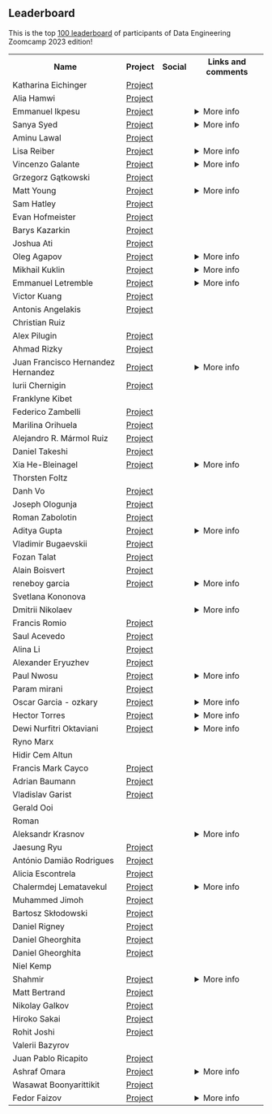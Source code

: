 ## Leaderboard 

This is the top [100 leaderboard](https://docs.google.com/spreadsheets/d/e/2PACX-1vTbL00GcdQp0bJt9wf1ROltMq7s3qyxl-NYF7Pvk79Jfxgwfn9dNWmPD_yJHTDq_Wzvps8EIr6cOKWm/pubhtml)
of participants of Data Engineering Zoomcamp 2023 edition!

<table>
<tr>
  <th>Name</th>
  <th>Project</th>
  <th>Social</th>
  <th>Links and comments</th>
</tr>
<tr>
<td>Katharina Eichinger</td>
<td><a href="https://github.com/PandaKata/dezoomcamp-project">Project</a></td>
<td> <a href="https://www.linkedin.com/in/katharina-eichinger/"><img src="https://user-images.githubusercontent.com/875246/192300614-2ce22ed5-bbc4-4684-8098-d8128d71aac5.png" height="16em" /></a> <a href="https://github.com/PandaKata"><img src="https://user-images.githubusercontent.com/875246/192300611-a606521b-cb76-4090-be8e-7cc21752b996.png" height="16em" /></a></td>
<td></td>
</tr>
<tr>
<td>Alia Hamwi</td>
<td><a href="https://github.com/AliaHa3/data-engineering-zoomcamp-project">Project</a></td>
<td> <a href="https://www.linkedin.com/in/alia-hamwi/"><img src="https://user-images.githubusercontent.com/875246/192300614-2ce22ed5-bbc4-4684-8098-d8128d71aac5.png" height="16em" /></a> <a href="https://github.com/AliaHa3"><img src="https://user-images.githubusercontent.com/875246/192300611-a606521b-cb76-4090-be8e-7cc21752b996.png" height="16em" /></a></td>
<td></td>
</tr>
<tr>
<td>Emmanuel Ikpesu</td>
<td><a href="https://github.com/uchiharon/DataTalksClub_de-zoomcamp_CapStone_Project">Project</a></td>
<td> <a href="https://www.linkedin.com/in/emmanuel-ikpesu-393708132/"><img src="https://user-images.githubusercontent.com/875246/192300614-2ce22ed5-bbc4-4684-8098-d8128d71aac5.png" height="16em" /></a> <a href="https://github.com/uchiharon"><img src="https://user-images.githubusercontent.com/875246/192300611-a606521b-cb76-4090-be8e-7cc21752b996.png" height="16em" /></a></td>
<td><details>
<summary>More info</summary>


Links:

<ul>
<li><a href="https://medium.com/@emmanarutops2/automating-data-pipelines-using-prefect-block-98d9b16f16bc">Automating Data Pipelines Using Prefect Block</a></li>
</ul></details></td>
</tr>
<tr>
<td>Sanya Syed</td>
<td><a href="https://github.com/sanyassyed/sf_eviction">Project</a></td>
<td> <a href="http://linkedin.com/in/sanyasy"><img src="https://user-images.githubusercontent.com/875246/192300614-2ce22ed5-bbc4-4684-8098-d8128d71aac5.png" height="16em" /></a> <a href="https://github.com/sanyassyed"><img src="https://user-images.githubusercontent.com/875246/192300611-a606521b-cb76-4090-be8e-7cc21752b996.png" height="16em" /></a></td>
<td><details>
<summary>More info</summary>


Links:

<ul>
<li><a href="https://resume.creddle.io/resume/1so01cu6gx7">My Resume</a></li>
</ul>

> I am excited about the prospect of securing a challenging role as a Data Engineer, where I can utilise my skills and expertise to contribute meaningfully to an organisation's data-driven initiatives. </details></td>
</tr>
<tr>
<td>Aminu Lawal</td>
<td><a href="https://github.com/zabull1/cycling_DE_project">Project</a></td>
<td> <a href="https://www.linkedin.com/in/aminu-lawal-600920100/"><img src="https://user-images.githubusercontent.com/875246/192300614-2ce22ed5-bbc4-4684-8098-d8128d71aac5.png" height="16em" /></a> <a href="https://github.com/zabull1"><img src="https://user-images.githubusercontent.com/875246/192300611-a606521b-cb76-4090-be8e-7cc21752b996.png" height="16em" /></a></td>
<td></td>
</tr>
<tr>
<td>Lisa Reiber</td>
<td><a href="https://github.com/lisallreiber/biketheft_berlin">Project</a></td>
<td> <a href="https://www.linkedin.com/in/lisareiber/"><img src="https://user-images.githubusercontent.com/875246/192300614-2ce22ed5-bbc4-4684-8098-d8128d71aac5.png" height="16em" /></a> <a href="https://github.com/lisallreiber"><img src="https://user-images.githubusercontent.com/875246/192300611-a606521b-cb76-4090-be8e-7cc21752b996.png" height="16em" /></a></td>
<td><details>
<summary>More info</summary>


Links:

<ul>
<li><a href="https://lookerstudio.google.com/u/2/reporting/8a06d083-e46f-403a-bcb0-d3ff23434e24/page/p_nmv21l7w4c">Project Dashboard</a></li>
</ul>

> always happy to connect with other data enthusiasts over topics like low-budget data engineering solutions for non-profits or AI solutions for non-profits</details></td>
</tr>
<tr>
<td>Vincenzo Galante</td>
<td><a href="https://lookerstudio.google.com/u/0/reporting/ebdf68e1-27f7-435b-8add-a4018681f801/page/BkBJD">Project</a></td>
<td> <a href="https://www.linkedin.com/in/galantevincenzo/"><img src="https://user-images.githubusercontent.com/875246/192300614-2ce22ed5-bbc4-4684-8098-d8128d71aac5.png" height="16em" /></a> <a href="https://github.com/VincenzoGalante"><img src="https://user-images.githubusercontent.com/875246/192300611-a606521b-cb76-4090-be8e-7cc21752b996.png" height="16em" /></a></td>
<td><details>
<summary>More info</summary>



> Thank you for having this course!</details></td>
</tr>
<tr>
<td>Grzegorz Gątkowski </td>
<td><a href="https://github.com/GrzegorzGatkowski/Air_Pollution_Pipeline">Project</a></td>
<td> <a href="https://www.linkedin.com/in/grzegorz-g%C4%85tkowski-811727125/"><img src="https://user-images.githubusercontent.com/875246/192300614-2ce22ed5-bbc4-4684-8098-d8128d71aac5.png" height="16em" /></a> <a href="https://github.com/GrzegorzGatkowski"><img src="https://user-images.githubusercontent.com/875246/192300611-a606521b-cb76-4090-be8e-7cc21752b996.png" height="16em" /></a></td>
<td></td>
</tr>
<tr>
<td>Matt Young</td>
<td><a href="https://github.com/directdetour/BeerReviewsDataPipeline">Project</a></td>
<td> <a href="https://www.linkedin.com/in/matt-young-11377720/"><img src="https://user-images.githubusercontent.com/875246/192300614-2ce22ed5-bbc4-4684-8098-d8128d71aac5.png" height="16em" /></a> <a href="https://github.com/directdetour"><img src="https://user-images.githubusercontent.com/875246/192300611-a606521b-cb76-4090-be8e-7cc21752b996.png" height="16em" /></a></td>
<td><details>
<summary>More info</summary>


Links:

<ul>
<li><a href="https://twitter.com/ymatty">Twitter</a></li>
</ul>

> Experienced Developer | Cloud & Data Enthusiast | Open to Cloud & Data Engineering Roles 🌩️
➜ C#, SQL, JavaScript, Python | BI, Data Analytics | AWS, Azure, GCP

Passionate about data pipelines, storage, and processing. Excited to implement advanced cloud solutions and enable data-driven insights. Seeking Data Engineering opportunities to leverage my extensive SQL/Data Analytics experience and to transition into the world of cloud-based data solutions. Let's connect and collaborate on innovative data projects! #DataEngineering #CloudTechnology</details></td>
</tr>
<tr>
<td>Sam Hatley</td>
<td><a href="https://github.com/sam-hatley/real-estate-data">Project</a></td>
<td> <a href="https://www.linkedin.com/in/samhatley/"><img src="https://user-images.githubusercontent.com/875246/192300614-2ce22ed5-bbc4-4684-8098-d8128d71aac5.png" height="16em" /></a> <a href="https://github.com/sam-hatley"><img src="https://user-images.githubusercontent.com/875246/192300611-a606521b-cb76-4090-be8e-7cc21752b996.png" height="16em" /></a></td>
<td></td>
</tr>
<tr>
<td>Evan Hofmeister</td>
<td><a href="https://github.com/EvanHofmeister/Housing-Wealth-Pipeline">Project</a></td>
<td> <a href="https://www.linkedin.com/in/evanhofmeister/"><img src="https://user-images.githubusercontent.com/875246/192300614-2ce22ed5-bbc4-4684-8098-d8128d71aac5.png" height="16em" /></a> <a href="https://github.com/EvanHofmeister"><img src="https://user-images.githubusercontent.com/875246/192300611-a606521b-cb76-4090-be8e-7cc21752b996.png" height="16em" /></a></td>
<td></td>
</tr>
<tr>
<td>Barys Kazarkin</td>
<td><a href="https://github.com/KazarkinBarys/Data_Engineering_Zoomcamp_Project">Project</a></td>
<td> <a href="https://www.linkedin.com/in/barys-kazarkin-b9904b203/"><img src="https://user-images.githubusercontent.com/875246/192300614-2ce22ed5-bbc4-4684-8098-d8128d71aac5.png" height="16em" /></a> <a href="https://github.com/KazarkinBarys"><img src="https://user-images.githubusercontent.com/875246/192300611-a606521b-cb76-4090-be8e-7cc21752b996.png" height="16em" /></a></td>
<td></td>
</tr>
<tr>
<td>Joshua Ati</td>
<td><a href="https://github.com/joshuaati/DE_airline_pipeline">Project</a></td>
<td> <a href="https://www.linkedin.com/in/joshua-ati-460750110/"><img src="https://user-images.githubusercontent.com/875246/192300614-2ce22ed5-bbc4-4684-8098-d8128d71aac5.png" height="16em" /></a> <a href="https://github.com/joshuaati"><img src="https://user-images.githubusercontent.com/875246/192300611-a606521b-cb76-4090-be8e-7cc21752b996.png" height="16em" /></a></td>
<td></td>
</tr>
<tr>
<td>Oleg Agapov</td>
<td><a href="https://github.com/oleg-agapov/de-zoomcamp-project">Project</a></td>
<td> <a href="https://www.linkedin.com/in/oagapov/"><img src="https://user-images.githubusercontent.com/875246/192300614-2ce22ed5-bbc4-4684-8098-d8128d71aac5.png" height="16em" /></a> <a href="https://github.com/oleg-agapov/"><img src="https://user-images.githubusercontent.com/875246/192300611-a606521b-cb76-4090-be8e-7cc21752b996.png" height="16em" /></a></td>
<td><details>
<summary>More info</summary>


Links:

<ul>
<li><a href="https://twitter.com/oleg_agapov_">Twitter</a></li>
<li><a href="https://olegagapov.com/">Website</a></li>
</ul></details></td>
</tr>
<tr>
<td>Mikhail Kuklin</td>
<td><a href="https://github.com/MikhailKuklin/data-pipeline-COVID19-monitoring">Project</a></td>
<td> <a href="https://www.linkedin.com/in/mikhail-kuklin-194a9544/"><img src="https://user-images.githubusercontent.com/875246/192300614-2ce22ed5-bbc4-4684-8098-d8128d71aac5.png" height="16em" /></a> <a href="https://github.com/MikhailKuklin"><img src="https://user-images.githubusercontent.com/875246/192300611-a606521b-cb76-4090-be8e-7cc21752b996.png" height="16em" /></a></td>
<td><details>
<summary>More info</summary>


Links:

<ul>
<li><a href="https://mikhailkuklin.wordpress.com">Personal webpage</a></li>
</ul></details></td>
</tr>
<tr>
<td>Emmanuel Letremble</td>
<td><a href="https://github.com/Valkea/DE_bootcamp_project">Project</a></td>
<td> <a href="https://www.linkedin.com/in/letremble"><img src="https://user-images.githubusercontent.com/875246/192300614-2ce22ed5-bbc4-4684-8098-d8128d71aac5.png" height="16em" /></a> <a href="https://github.com/Valkea"><img src="https://user-images.githubusercontent.com/875246/192300611-a606521b-cb76-4090-be8e-7cc21752b996.png" height="16em" /></a></td>
<td><details>
<summary>More info</summary>


Links:

<ul>
<li><a href="https://valkea.github.io">Portfolio</a></li>
</ul>

> Thanks to the DataTalks.Club for completing my Full Stack & Machine Learning skill sets with some extra DE knowledge.</details></td>
</tr>
<tr>
<td>Victor Kuang</td>
<td><a href="https://github.com/vykuang/toronto-service-calls-2023">Project</a></td>
<td> <a href="https://www.linkedin.com/in/vykuang/"><img src="https://user-images.githubusercontent.com/875246/192300614-2ce22ed5-bbc4-4684-8098-d8128d71aac5.png" height="16em" /></a> <a href="https://github.com/vykuang"><img src="https://user-images.githubusercontent.com/875246/192300611-a606521b-cb76-4090-be8e-7cc21752b996.png" height="16em" /></a></td>
<td></td>
</tr>
<tr>
<td>Antonis Angelakis</td>
<td><a href="https://github.com/angeanto/dezoomcamp-project-youtube">Project</a></td>
<td> <a href="https://www.linkedin.com/in/antonios-angelakis-249899101"><img src="https://user-images.githubusercontent.com/875246/192300614-2ce22ed5-bbc4-4684-8098-d8128d71aac5.png" height="16em" /></a> <a href="https://github.com/angeanto"><img src="https://user-images.githubusercontent.com/875246/192300611-a606521b-cb76-4090-be8e-7cc21752b996.png" height="16em" /></a></td>
<td></td>
</tr>
<tr>
<td>Christian Ruiz</td>
<td></td>
<td></td>
<td></td>
</tr>
<tr>
<td>Alex Pilugin</td>
<td><a href="https://github.com/skipper-com/dtc_de_course_project">Project</a></td>
<td> <a href="https://www.linkedin.com/in/alexander-pilugin/"><img src="https://user-images.githubusercontent.com/875246/192300614-2ce22ed5-bbc4-4684-8098-d8128d71aac5.png" height="16em" /></a> <a href="https://github.com/skipper-com?tab=repositories"><img src="https://user-images.githubusercontent.com/875246/192300611-a606521b-cb76-4090-be8e-7cc21752b996.png" height="16em" /></a></td>
<td></td>
</tr>
<tr>
<td>Ahmad Rizky</td>
<td><a href="https://linktr.ee/ahmdxrzky">Project</a></td>
<td> <a href="https://linkedin.com/in/ahmdxrzky"><img src="https://user-images.githubusercontent.com/875246/192300614-2ce22ed5-bbc4-4684-8098-d8128d71aac5.png" height="16em" /></a> <a href="https://github.com/ahmdxrzky"><img src="https://user-images.githubusercontent.com/875246/192300611-a606521b-cb76-4090-be8e-7cc21752b996.png" height="16em" /></a></td>
<td></td>
</tr>
<tr>
<td>Juan Francisco Hernandez Hernandez </td>
<td><a href="https://github.com/JuanPacoHernandez/TelecommDescriptive-Analysis">Project</a></td>
<td> <a href="https://www.linkedin.com/in/juan-paco-hernandez/"><img src="https://user-images.githubusercontent.com/875246/192300614-2ce22ed5-bbc4-4684-8098-d8128d71aac5.png" height="16em" /></a> <a href="https://github.com/JuanPacoHernandez"><img src="https://user-images.githubusercontent.com/875246/192300611-a606521b-cb76-4090-be8e-7cc21752b996.png" height="16em" /></a></td>
<td><details>
<summary>More info</summary>



> Thanks to Data Talks Club, it was amazing learning for me as a Career changer.</details></td>
</tr>
<tr>
<td>Iurii Chernigin</td>
<td><a href="https://github.com/iurii-chernigin/audio-streaming-data-platform">Project</a></td>
<td> <a href="https://www.linkedin.com/in/iurii-chernigin/"><img src="https://user-images.githubusercontent.com/875246/192300614-2ce22ed5-bbc4-4684-8098-d8128d71aac5.png" height="16em" /></a> <a href="https://github.com/iurii-chernigin"><img src="https://user-images.githubusercontent.com/875246/192300611-a606521b-cb76-4090-be8e-7cc21752b996.png" height="16em" /></a></td>
<td></td>
</tr>
<tr>
<td>Franklyne Kibet</td>
<td></td>
<td></td>
<td></td>
</tr>
<tr>
<td>Federico Zambelli</td>
<td><a href="https://github.com/wtfzambo/subreddit-analytics">Project</a></td>
<td> <a href="https://www.linkedin.com/in/fzambo/"><img src="https://user-images.githubusercontent.com/875246/192300614-2ce22ed5-bbc4-4684-8098-d8128d71aac5.png" height="16em" /></a> <a href="https://github.com/wtfzambo"><img src="https://user-images.githubusercontent.com/875246/192300611-a606521b-cb76-4090-be8e-7cc21752b996.png" height="16em" /></a></td>
<td></td>
</tr>
<tr>
<td>Marilina Orihuela</td>
<td><a href="https://github.com/mary435/MLA_Dashboard">Project</a></td>
<td> <a href="https://www.linkedin.com/in/marilina-orihuela/?locale=en_US"><img src="https://user-images.githubusercontent.com/875246/192300614-2ce22ed5-bbc4-4684-8098-d8128d71aac5.png" height="16em" /></a> <a href="https://github.com/mary435"><img src="https://user-images.githubusercontent.com/875246/192300611-a606521b-cb76-4090-be8e-7cc21752b996.png" height="16em" /></a></td>
<td></td>
</tr>
<tr>
<td>Alejandro R. Mármol Ruiz</td>
<td><a href="https://github.com/marmola90/dezoomcampam">Project</a></td>
<td> <a href="https://www.linkedin.com/in/alejandro-marmol-81a998167/"><img src="https://user-images.githubusercontent.com/875246/192300614-2ce22ed5-bbc4-4684-8098-d8128d71aac5.png" height="16em" /></a> <a href="https://github.com/marmola90"><img src="https://user-images.githubusercontent.com/875246/192300611-a606521b-cb76-4090-be8e-7cc21752b996.png" height="16em" /></a></td>
<td></td>
</tr>
<tr>
<td>Daniel Takeshi</td>
<td><a href="https://github.com/danietakeshi/de-zoomcamp-2023/tree/main/project">Project</a></td>
<td> <a href="https://www.linkedin.com/in/daniel-takeshi"><img src="https://user-images.githubusercontent.com/875246/192300614-2ce22ed5-bbc4-4684-8098-d8128d71aac5.png" height="16em" /></a> <a href="https://github.com/danietakeshi"><img src="https://user-images.githubusercontent.com/875246/192300611-a606521b-cb76-4090-be8e-7cc21752b996.png" height="16em" /></a></td>
<td></td>
</tr>
<tr>
<td>Xia He-Bleinagel</td>
<td><a href="https://github.com/Data-Think-2021/DE-Final-Project-CO2">Project</a></td>
<td> <a href="https://www.linkedin.com/in/xia-he-bleinagel-51773585/"><img src="https://user-images.githubusercontent.com/875246/192300614-2ce22ed5-bbc4-4684-8098-d8128d71aac5.png" height="16em" /></a> <a href="https://github.com/Data-Think-2021"><img src="https://user-images.githubusercontent.com/875246/192300611-a606521b-cb76-4090-be8e-7cc21752b996.png" height="16em" /></a></td>
<td><details>
<summary>More info</summary>


Links:

<ul>
<li><a href="https://xiahe-bleinagel.com/">Personal website</a></li>
</ul></details></td>
</tr>
<tr>
<td>Thorsten Foltz</td>
<td></td>
<td> <a href="https://www.linkedin.com/in/thorsten-foltz-a91481127/"><img src="https://user-images.githubusercontent.com/875246/192300614-2ce22ed5-bbc4-4684-8098-d8128d71aac5.png" height="16em" /></a></td>
<td></td>
</tr>
<tr>
<td>Danh Vo</td>
<td><a href="https://github.com/datavadoz/eu-airbnb">Project</a></td>
<td> <a href="https://www.linkedin.com/in/0798a811b"><img src="https://user-images.githubusercontent.com/875246/192300614-2ce22ed5-bbc4-4684-8098-d8128d71aac5.png" height="16em" /></a> <a href="https://github.com/datavadoz"><img src="https://user-images.githubusercontent.com/875246/192300611-a606521b-cb76-4090-be8e-7cc21752b996.png" height="16em" /></a></td>
<td></td>
</tr>
<tr>
<td>Joseph Ologunja</td>
<td><a href="https://github.com/Joseun/data-engineering-zoomcamp/tree/main/cohorts/2023/week_7_project">Project</a></td>
<td> <a href="https://www.linkedin.com/in/josephologunja/"><img src="https://user-images.githubusercontent.com/875246/192300614-2ce22ed5-bbc4-4684-8098-d8128d71aac5.png" height="16em" /></a> <a href="https://github.com/Joseun"><img src="https://user-images.githubusercontent.com/875246/192300611-a606521b-cb76-4090-be8e-7cc21752b996.png" height="16em" /></a></td>
<td></td>
</tr>
<tr>
<td>Roman Zabolotin</td>
<td><a href="https://github.com/rzabolotin/de_zoomcamp_2023_project">Project</a></td>
<td> <a href="https://www.linkedin.com/in/rzabolotin/"><img src="https://user-images.githubusercontent.com/875246/192300614-2ce22ed5-bbc4-4684-8098-d8128d71aac5.png" height="16em" /></a> <a href="https://github.com/rzabolotin"><img src="https://user-images.githubusercontent.com/875246/192300611-a606521b-cb76-4090-be8e-7cc21752b996.png" height="16em" /></a></td>
<td></td>
</tr>
<tr>
<td>Aditya Gupta </td>
<td><a href="https://github.com/itsadityagupta/yelposphere">Project</a></td>
<td> <a href="https://www.linkedin.com/in/itsadityagupta"><img src="https://user-images.githubusercontent.com/875246/192300614-2ce22ed5-bbc4-4684-8098-d8128d71aac5.png" height="16em" /></a> <a href="https://github.com/itsadityagupta"><img src="https://user-images.githubusercontent.com/875246/192300611-a606521b-cb76-4090-be8e-7cc21752b996.png" height="16em" /></a></td>
<td><details>
<summary>More info</summary>


Links:

<ul>
<li><a href="https://peerlist.io/itsadityagupta">Portfolio</a></li>
</ul></details></td>
</tr>
<tr>
<td>Vladimir Bugaevskii</td>
<td><a href="https://github.com/vbugaevskii/de-zoomcamp-cycling-2023">Project</a></td>
<td> <a href="https://www.linkedin.com/in/vbugaevskii/"><img src="https://user-images.githubusercontent.com/875246/192300614-2ce22ed5-bbc4-4684-8098-d8128d71aac5.png" height="16em" /></a> <a href="https://github.com/vbugaevskii"><img src="https://user-images.githubusercontent.com/875246/192300611-a606521b-cb76-4090-be8e-7cc21752b996.png" height="16em" /></a></td>
<td></td>
</tr>
<tr>
<td>Fozan Talat</td>
<td><a href="https://github.com/Fozan-Talat/divvy-bikeshare-de-project">Project</a></td>
<td> <a href="https://www.linkedin.com/in/fozan-talat/"><img src="https://user-images.githubusercontent.com/875246/192300614-2ce22ed5-bbc4-4684-8098-d8128d71aac5.png" height="16em" /></a> <a href="https://github.com/Fozan-Talat"><img src="https://user-images.githubusercontent.com/875246/192300611-a606521b-cb76-4090-be8e-7cc21752b996.png" height="16em" /></a></td>
<td></td>
</tr>
<tr>
<td>Alain Boisvert</td>
<td><a href="https://github.com/boisalai/twitter-dashboard">Project</a></td>
<td> <a href="https://www.linkedin.com/in/alain-boisvert-98b058156/"><img src="https://user-images.githubusercontent.com/875246/192300614-2ce22ed5-bbc4-4684-8098-d8128d71aac5.png" height="16em" /></a> <a href="https://github.com/boisalai"><img src="https://user-images.githubusercontent.com/875246/192300611-a606521b-cb76-4090-be8e-7cc21752b996.png" height="16em" /></a></td>
<td></td>
</tr>
<tr>
<td>reneboy garcia</td>
<td><a href="https://github.com/reneboygarcia/capstone_project_mongodb.git">Project</a></td>
<td> <a href="http://www.linkedin.com/in/eboygarcia"><img src="https://user-images.githubusercontent.com/875246/192300614-2ce22ed5-bbc4-4684-8098-d8128d71aac5.png" height="16em" /></a> <a href="https://github.com/reneboygarcia"><img src="https://user-images.githubusercontent.com/875246/192300611-a606521b-cb76-4090-be8e-7cc21752b996.png" height="16em" /></a></td>
<td><details>
<summary>More info</summary>



> "Success is not always about the grand achievements; it's about the small victories that accumulate over time." - Unknown</details></td>
</tr>
<tr>
<td>Svetlana Kononova</td>
<td></td>
<td></td>
<td></td>
</tr>
<tr>
<td>Dmitrii Nikolaev</td>
<td></td>
<td> <a href="https://www.linkedin.com/in/dnnikolaev/"><img src="https://user-images.githubusercontent.com/875246/192300614-2ce22ed5-bbc4-4684-8098-d8128d71aac5.png" height="16em" /></a> <a href="https://github.com/melvinru"><img src="https://user-images.githubusercontent.com/875246/192300611-a606521b-cb76-4090-be8e-7cc21752b996.png" height="16em" /></a></td>
<td><details>
<summary>More info</summary>


Links:

<ul>
<li><a href="https://t.me/melvinru">DN Telegram</a></li>
</ul></details></td>
</tr>
<tr>
<td>Francis Romio</td>
<td><a href="https://github.com/romiof/brazil-weather">Project</a></td>
<td> <a href="https://br.linkedin.com/in/francisromio"><img src="https://user-images.githubusercontent.com/875246/192300614-2ce22ed5-bbc4-4684-8098-d8128d71aac5.png" height="16em" /></a> <a href="https://github.com/romiof"><img src="https://user-images.githubusercontent.com/875246/192300611-a606521b-cb76-4090-be8e-7cc21752b996.png" height="16em" /></a></td>
<td></td>
</tr>
<tr>
<td>Saul Acevedo</td>
<td><a href="https://github.com/seacevedo/Solana-Pipeline">Project</a></td>
<td> <a href="https://www.linkedin.com/in/saul-acevedo-739b17122"><img src="https://user-images.githubusercontent.com/875246/192300614-2ce22ed5-bbc4-4684-8098-d8128d71aac5.png" height="16em" /></a> <a href="https://github.com/seacevedo"><img src="https://user-images.githubusercontent.com/875246/192300611-a606521b-cb76-4090-be8e-7cc21752b996.png" height="16em" /></a></td>
<td></td>
</tr>
<tr>
<td>Alina Li</td>
<td><a href="https://github.com/alinali87/de-zoomcamp-project">Project</a></td>
<td> <a href="https://www.linkedin.com/in/alinali87/"><img src="https://user-images.githubusercontent.com/875246/192300614-2ce22ed5-bbc4-4684-8098-d8128d71aac5.png" height="16em" /></a></td>
<td></td>
</tr>
<tr>
<td>Alexander Eryuzhev</td>
<td><a href="https://github.com/aeryuzhev/de-zoomcamp-project">Project</a></td>
<td> <a href="https://www.linkedin.com/in/alexander-eryuzhev/"><img src="https://user-images.githubusercontent.com/875246/192300614-2ce22ed5-bbc4-4684-8098-d8128d71aac5.png" height="16em" /></a></td>
<td></td>
</tr>
<tr>
<td>Paul Nwosu</td>
<td><a href="https://github.com/paulonye/Cloudrunjobs">Project</a></td>
<td> <a href="https://www.linkedin.com/in/nwosu-paul-1b7b2218b/"><img src="https://user-images.githubusercontent.com/875246/192300614-2ce22ed5-bbc4-4684-8098-d8128d71aac5.png" height="16em" /></a> <a href="https://github.com/paulonye"><img src="https://user-images.githubusercontent.com/875246/192300611-a606521b-cb76-4090-be8e-7cc21752b996.png" height="16em" /></a></td>
<td><details>
<summary>More info</summary>


Links:

<ul>
<li>https://medium.com/@nwosupaul141/serverless-deployment-of-a-prefect-data-pipeline-on-google-cloud-run-8c48765f2480</li>
</ul></details></td>
</tr>
<tr>
<td>Param mirani </td>
<td><a href="https://github.com/Param-29/stock-data-pipeline">Project</a></td>
<td> <a href="https://in.linkedin.com/in/param-mirani"><img src="https://user-images.githubusercontent.com/875246/192300614-2ce22ed5-bbc4-4684-8098-d8128d71aac5.png" height="16em" /></a> <a href="https://github.com/Param-29"><img src="https://user-images.githubusercontent.com/875246/192300611-a606521b-cb76-4090-be8e-7cc21752b996.png" height="16em" /></a></td>
<td></td>
</tr>
<tr>
<td>Oscar Garcia - ozkary</td>
<td><a href="https://github.com/ozkary/data-engineering-mta-turnstile/">Project</a></td>
<td> <a href="https://github.com/ozkary"><img src="https://user-images.githubusercontent.com/875246/192300611-a606521b-cb76-4090-be8e-7cc21752b996.png" height="16em" /></a></td>
<td><details>
<summary>More info</summary>


Links:

<ul>
<li><a href="https://twitter.com/ozkary">Twitter</a>  * <a href="https://www.youtube.com/channel/UCpaqmBQr8YE6ikLXXyt8D7g">You Tube</a> * <a href="https://www.ozkary.com">blog</a></li>
</ul></details></td>
</tr>
<tr>
<td>Hector Torres</td>
<td><a href="https://github.com/hdt94/dtc-de-project">Project</a></td>
<td> <a href="https://www.linkedin.com/in/hdt94/"><img src="https://user-images.githubusercontent.com/875246/192300614-2ce22ed5-bbc4-4684-8098-d8128d71aac5.png" height="16em" /></a> <a href="https://github.com/hdt94/"><img src="https://user-images.githubusercontent.com/875246/192300611-a606521b-cb76-4090-be8e-7cc21752b996.png" height="16em" /></a></td>
<td><details>
<summary>More info</summary>


Links:

<ul>
<li><a href="https://twitter.com/hdt94">Twitter @hdt94</a></li>
</ul>

> Currently looking for a position as data engineer</details></td>
</tr>
<tr>
<td>Dewi Nurfitri Oktaviani</td>
<td><a href="https://github.com/oktavianidewi/github-data-pipeline">Project</a></td>
<td> <a href="https://www.linkedin.com/in/dewi-nurfitri-oktaviani-6b450b22/"><img src="https://user-images.githubusercontent.com/875246/192300614-2ce22ed5-bbc4-4684-8098-d8128d71aac5.png" height="16em" /></a> <a href="https://github.com/oktavianidewi"><img src="https://user-images.githubusercontent.com/875246/192300611-a606521b-cb76-4090-be8e-7cc21752b996.png" height="16em" /></a></td>
<td><details>
<summary>More info</summary>


Links:

<ul>
<li><a href="https://medium.com/@oktavianidewi">medium</a></li>
</ul></details></td>
</tr>
<tr>
<td>Ryno Marx</td>
<td></td>
<td> <a href="https://www.linkedin.com/in/ryno-m-402a58120"><img src="https://user-images.githubusercontent.com/875246/192300614-2ce22ed5-bbc4-4684-8098-d8128d71aac5.png" height="16em" /></a></td>
<td></td>
</tr>
<tr>
<td>Hidir Cem Altun</td>
<td></td>
<td> <a href="https://www.linkedin.com/in/hidir-cem-altun-914aaa65/"><img src="https://user-images.githubusercontent.com/875246/192300614-2ce22ed5-bbc4-4684-8098-d8128d71aac5.png" height="16em" /></a> <a href="https://github.com/HCA97"><img src="https://user-images.githubusercontent.com/875246/192300611-a606521b-cb76-4090-be8e-7cc21752b996.png" height="16em" /></a></td>
<td></td>
</tr>
<tr>
<td>Francis Mark Cayco</td>
<td><a href="https://github.com/PeteCastle/League-of-Legends-Analytics">Project</a></td>
<td> <a href="https://www.linkedin.com/in/francis-mark-cayco-33511a190/"><img src="https://user-images.githubusercontent.com/875246/192300614-2ce22ed5-bbc4-4684-8098-d8128d71aac5.png" height="16em" /></a> <a href="https://github.com/PeteCastle"><img src="https://user-images.githubusercontent.com/875246/192300611-a606521b-cb76-4090-be8e-7cc21752b996.png" height="16em" /></a></td>
<td></td>
</tr>
<tr>
<td>Adrian Baumann</td>
<td><a href="https://github.com/adrian-baumann/dwd-temp-project">Project</a></td>
<td> <a href="https://www.linkedin.com/in/adrianbaumann/"><img src="https://user-images.githubusercontent.com/875246/192300614-2ce22ed5-bbc4-4684-8098-d8128d71aac5.png" height="16em" /></a> <a href="https://github.com/adrian-baumann"><img src="https://user-images.githubusercontent.com/875246/192300611-a606521b-cb76-4090-be8e-7cc21752b996.png" height="16em" /></a></td>
<td></td>
</tr>
<tr>
<td>Vladislav Garist</td>
<td><a href="https://github.com/garistvlad/data-engineering-zoomcamp/tree/main/week-7">Project</a></td>
<td> <a href="https://www.linkedin.com/in/vgarist/"><img src="https://user-images.githubusercontent.com/875246/192300614-2ce22ed5-bbc4-4684-8098-d8128d71aac5.png" height="16em" /></a> <a href="https://github.com/garistvlad"><img src="https://user-images.githubusercontent.com/875246/192300611-a606521b-cb76-4090-be8e-7cc21752b996.png" height="16em" /></a></td>
<td></td>
</tr>
<tr>
<td>Gerald Ooi</td>
<td></td>
<td> <a href="https://www.linkedin.com/in/geraldooi/"><img src="https://user-images.githubusercontent.com/875246/192300614-2ce22ed5-bbc4-4684-8098-d8128d71aac5.png" height="16em" /></a></td>
<td></td>
</tr>
<tr>
<td>Roman</td>
<td></td>
<td> <a href="https://www.linkedin.com/in/roman-yakovlev-86b2b4130"><img src="https://user-images.githubusercontent.com/875246/192300614-2ce22ed5-bbc4-4684-8098-d8128d71aac5.png" height="16em" /></a> <a href="https://github.com/romanyakovlev"><img src="https://user-images.githubusercontent.com/875246/192300611-a606521b-cb76-4090-be8e-7cc21752b996.png" height="16em" /></a></td>
<td></td>
</tr>
<tr>
<td>Aleksandr Krasnov</td>
<td></td>
<td> <a href="https://www.linkedin.com/in/aleksandr-krasnov/"><img src="https://user-images.githubusercontent.com/875246/192300614-2ce22ed5-bbc4-4684-8098-d8128d71aac5.png" height="16em" /></a></td>
<td><details>
<summary>More info</summary>


Links:

<ul>
<li><a href="https://www.linkedin.com/in/aleksandr-krasnov/">Open to work</a></li>
</ul></details></td>
</tr>
<tr>
<td>Jaesung Ryu</td>
<td><a href="https://github.com/Haebuk/GHArchive-Data-Pipeline-Project">Project</a></td>
<td> <a href="https://www.linkedin.com/in/jaesungryu"><img src="https://user-images.githubusercontent.com/875246/192300614-2ce22ed5-bbc4-4684-8098-d8128d71aac5.png" height="16em" /></a> <a href="https://github.com/Haebuk"><img src="https://user-images.githubusercontent.com/875246/192300611-a606521b-cb76-4090-be8e-7cc21752b996.png" height="16em" /></a></td>
<td></td>
</tr>
<tr>
<td>António Damião Rodrigues</td>
<td><a href="https://github.com/adamiaonr/de-zoomcamp-project">Project</a></td>
<td> <a href="https://www.linkedin.com/in/adamiaonrod/"><img src="https://user-images.githubusercontent.com/875246/192300614-2ce22ed5-bbc4-4684-8098-d8128d71aac5.png" height="16em" /></a> <a href="https://github.com/adamiaonr"><img src="https://user-images.githubusercontent.com/875246/192300611-a606521b-cb76-4090-be8e-7cc21752b996.png" height="16em" /></a></td>
<td></td>
</tr>
<tr>
<td>Alicia Escontrela</td>
<td><a href="https://github.com/aliescont/dezoomcamp-project">Project</a></td>
<td> <a href="https://www.linkedin.com/in/alicia-escontrela/"><img src="https://user-images.githubusercontent.com/875246/192300614-2ce22ed5-bbc4-4684-8098-d8128d71aac5.png" height="16em" /></a> <a href="https://github.com/aliescont"><img src="https://user-images.githubusercontent.com/875246/192300611-a606521b-cb76-4090-be8e-7cc21752b996.png" height="16em" /></a></td>
<td></td>
</tr>
<tr>
<td>Chalermdej Lematavekul</td>
<td><a href="https://github.com/Chalermdej-l/Final_Project_FredETE">Project</a></td>
<td> <a href="https://www.linkedin.com/in/chalermdej-l/"><img src="https://user-images.githubusercontent.com/875246/192300614-2ce22ed5-bbc4-4684-8098-d8128d71aac5.png" height="16em" /></a> <a href="https://github.com/Chalermdej-l?tab=repositories"><img src="https://user-images.githubusercontent.com/875246/192300611-a606521b-cb76-4090-be8e-7cc21752b996.png" height="16em" /></a></td>
<td><details>
<summary>More info</summary>



> Thank you so much for the course. Learn so many thing from here.</details></td>
</tr>
<tr>
<td>Muhammed Jimoh</td>
<td><a href="https://github.com/Manny-97/DE-ZOOMCAMP-PROJECT">Project</a></td>
<td> <a href="https://www.linkedin.com/in/%F0%9F%91%A8%F0%9F%8F%BE%E2%80%8D%F0%9F%92%BB-muhammed-jimoh-45120a14a/"><img src="https://user-images.githubusercontent.com/875246/192300614-2ce22ed5-bbc4-4684-8098-d8128d71aac5.png" height="16em" /></a> <a href="https://github.com/Manny-97"><img src="https://user-images.githubusercontent.com/875246/192300611-a606521b-cb76-4090-be8e-7cc21752b996.png" height="16em" /></a></td>
<td></td>
</tr>
<tr>
<td>Bartosz Skłodowski</td>
<td><a href="https://github.com/bartoszsklodowski/de_zoomcamp_project">Project</a></td>
<td> <a href="https://www.linkedin.com/in/bartosz-sk%C5%82odowski/?locale=en_US"><img src="https://user-images.githubusercontent.com/875246/192300614-2ce22ed5-bbc4-4684-8098-d8128d71aac5.png" height="16em" /></a> <a href="https://github.com/bartoszsklodowski"><img src="https://user-images.githubusercontent.com/875246/192300611-a606521b-cb76-4090-be8e-7cc21752b996.png" height="16em" /></a></td>
<td></td>
</tr>
<tr>
<td>Daniel Rigney</td>
<td><a href="https://github.com/danielyrigney/USDA-Data-Pipeline">Project</a></td>
<td> <a href="https://www.linkedin.com/in/daniel-rigney-data/"><img src="https://user-images.githubusercontent.com/875246/192300614-2ce22ed5-bbc4-4684-8098-d8128d71aac5.png" height="16em" /></a> <a href="https://github.com/danielyrigney"><img src="https://user-images.githubusercontent.com/875246/192300611-a606521b-cb76-4090-be8e-7cc21752b996.png" height="16em" /></a></td>
<td></td>
</tr>
<tr>
<td>Daniel Gheorghita</td>
<td><a href="https://github.com/daniel-gheorghita/dezoomcamp/tree/main/7_project_Belgium_housing_market">Project</a></td>
<td> <a href="https://www.linkedin.com/in/daniel-gheorghita-4a59903a/"><img src="https://user-images.githubusercontent.com/875246/192300614-2ce22ed5-bbc4-4684-8098-d8128d71aac5.png" height="16em" /></a> <a href="https://github.com/daniel-gheorghita"><img src="https://user-images.githubusercontent.com/875246/192300611-a606521b-cb76-4090-be8e-7cc21752b996.png" height="16em" /></a></td>
<td></td>
</tr>
<tr>
<td>Daniel Gheorghita</td>
<td><a href="https://github.com/daniel-gheorghita/belgian_housing_buy_vs_rent">Project</a></td>
<td> <a href="https://www.linkedin.com/in/daniel-gheorghita-4a59903a/"><img src="https://user-images.githubusercontent.com/875246/192300614-2ce22ed5-bbc4-4684-8098-d8128d71aac5.png" height="16em" /></a> <a href="https://github.com/daniel-gheorghita"><img src="https://user-images.githubusercontent.com/875246/192300611-a606521b-cb76-4090-be8e-7cc21752b996.png" height="16em" /></a></td>
<td></td>
</tr>
<tr>
<td>Niel Kemp</td>
<td></td>
<td> <a href="https://www.linkedin.com/in/nielkemp/"><img src="https://user-images.githubusercontent.com/875246/192300614-2ce22ed5-bbc4-4684-8098-d8128d71aac5.png" height="16em" /></a></td>
<td></td>
</tr>
<tr>
<td>Shahmir</td>
<td><a href="https://github.com/Light2Dark/quality-of-life">Project</a></td>
<td> <a href="https://www.linkedin.com/in/shahmir-varqha"><img src="https://user-images.githubusercontent.com/875246/192300614-2ce22ed5-bbc4-4684-8098-d8128d71aac5.png" height="16em" /></a> <a href="https://github.com/Light2Dark"><img src="https://user-images.githubusercontent.com/875246/192300611-a606521b-cb76-4090-be8e-7cc21752b996.png" height="16em" /></a></td>
<td><details>
<summary>More info</summary>


Links:

<ul>
<li><a href="https://smolwaffle.com">Portfolio</a></li>
</ul>

> I've added a bunch of new features since the reviews! Check it out</details></td>
</tr>
<tr>
<td>Matt Bertrand</td>
<td><a href="https://github.com/mbertrand/eo-climate-pipeline">Project</a></td>
<td> <a href="https://www.linkedin.com/in/bertrandmatt/"><img src="https://user-images.githubusercontent.com/875246/192300614-2ce22ed5-bbc4-4684-8098-d8128d71aac5.png" height="16em" /></a> <a href="https://github.com/mbertrand"><img src="https://user-images.githubusercontent.com/875246/192300611-a606521b-cb76-4090-be8e-7cc21752b996.png" height="16em" /></a></td>
<td></td>
</tr>
<tr>
<td>Nikolay Galkov</td>
<td><a href="https://github.com/ngalkov/DEZoomcamp_project">Project</a></td>
<td> <a href="https://www.linkedin.com/in/nikolay-galkov/"><img src="https://user-images.githubusercontent.com/875246/192300614-2ce22ed5-bbc4-4684-8098-d8128d71aac5.png" height="16em" /></a> <a href="https://github.com/ngalkov"><img src="https://user-images.githubusercontent.com/875246/192300611-a606521b-cb76-4090-be8e-7cc21752b996.png" height="16em" /></a></td>
<td></td>
</tr>
<tr>
<td>Hiroko Sakai</td>
<td><a href="https://github.com/hirobo/world-earthquake">Project</a></td>
<td> <a href="https://www.linkedin.com/in/hirokos/"><img src="https://user-images.githubusercontent.com/875246/192300614-2ce22ed5-bbc4-4684-8098-d8128d71aac5.png" height="16em" /></a> <a href="https://github.com/hirobo"><img src="https://user-images.githubusercontent.com/875246/192300611-a606521b-cb76-4090-be8e-7cc21752b996.png" height="16em" /></a></td>
<td></td>
</tr>
<tr>
<td>Rohit Joshi</td>
<td><a href="https://github.com/Rohitjoshi07/FHVDataAnalysis">Project</a></td>
<td> <a href="https://www.linkedin.com/in/rohit-joshi09"><img src="https://user-images.githubusercontent.com/875246/192300614-2ce22ed5-bbc4-4684-8098-d8128d71aac5.png" height="16em" /></a> <a href="https://github.com/RohitJoshi07"><img src="https://user-images.githubusercontent.com/875246/192300611-a606521b-cb76-4090-be8e-7cc21752b996.png" height="16em" /></a></td>
<td></td>
</tr>
<tr>
<td>Valerii Bazyrov</td>
<td></td>
<td> <a href="https://www.linkedin.com/in/lantenak/"><img src="https://user-images.githubusercontent.com/875246/192300614-2ce22ed5-bbc4-4684-8098-d8128d71aac5.png" height="16em" /></a> <a href="https://github.com/lantenak"><img src="https://user-images.githubusercontent.com/875246/192300611-a606521b-cb76-4090-be8e-7cc21752b996.png" height="16em" /></a></td>
<td></td>
</tr>
<tr>
<td>Juan Pablo Ricapito</td>
<td><a href="https://github.com/EzicStar/BA-turnstiles-pipeline">Project</a></td>
<td> <a href="https://www.linkedin.com/in/juan-pablo-ricapito-112332186/"><img src="https://user-images.githubusercontent.com/875246/192300614-2ce22ed5-bbc4-4684-8098-d8128d71aac5.png" height="16em" /></a> <a href="https://github.com/EzicStar"><img src="https://user-images.githubusercontent.com/875246/192300611-a606521b-cb76-4090-be8e-7cc21752b996.png" height="16em" /></a></td>
<td></td>
</tr>
<tr>
<td>Ashraf Omara</td>
<td><a href="https://github.com/AshrafOmara12/Ukraine-Conflict-Twitter-Data-Pipeline">Project</a></td>
<td> <a href="https://www.linkedin.com/in/ashraf-omara-48294a106/"><img src="https://user-images.githubusercontent.com/875246/192300614-2ce22ed5-bbc4-4684-8098-d8128d71aac5.png" height="16em" /></a> <a href="https://github.com/AshrafOmara12"><img src="https://user-images.githubusercontent.com/875246/192300611-a606521b-cb76-4090-be8e-7cc21752b996.png" height="16em" /></a></td>
<td><details>
<summary>More info</summary>



> I need to thank all of the data club community for this amazing contribution. </details></td>
</tr>
<tr>
<td>Wasawat Boonyarittikit</td>
<td><a href="https://github.com/ChungWasawat/dtc_de_project">Project</a></td>
<td> <a href="https://www.linkedin.com/in/wasawat-boonyarittikit-b1698b179/"><img src="https://user-images.githubusercontent.com/875246/192300614-2ce22ed5-bbc4-4684-8098-d8128d71aac5.png" height="16em" /></a> <a href="https://github.com/ChungWasawat"><img src="https://user-images.githubusercontent.com/875246/192300611-a606521b-cb76-4090-be8e-7cc21752b996.png" height="16em" /></a></td>
<td></td>
</tr>
<tr>
<td>Fedor Faizov</td>
<td><a href="https://github.com/Fedrpi/de-zoomcamp-bandcamp-project">Project</a></td>
<td> <a href="https://www.linkedin.com/in/fedor-faizov-a75b32245/"><img src="https://user-images.githubusercontent.com/875246/192300614-2ce22ed5-bbc4-4684-8098-d8128d71aac5.png" height="16em" /></a> <a href="https://github.com/Fedrpi"><img src="https://user-images.githubusercontent.com/875246/192300611-a606521b-cb76-4090-be8e-7cc21752b996.png" height="16em" /></a></td>
<td><details>
<summary>More info</summary>



> Absolutly amazing course <3 </details></td>

</tr>
</table>
